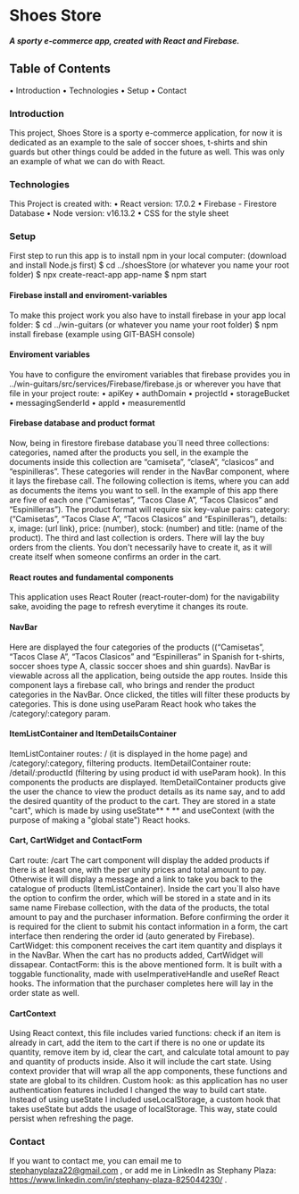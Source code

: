 # Shoes Store

##### A sporty e-commerce app, created with React and Firebase.

## Table of Contents

•	Introduction
•	Technologies
•	Setup
•	Contact


### Introduction

This project, Shoes Store is a sporty e-commerce application, for now it is dedicated as an example to the sale of soccer shoes, t-shirts and shin guards but other things could be added in the future as well. This was only an example of what we can do with React.

### Technologies

This Project is created with:
•	React version: 17.0.2
•	Firebase - Firestore Database
•	Node version: v16.13.2
•	CSS for the style sheet


### Setup

First step to run this app is to install npm in your local computer: (download and install Node.js first)
$ cd ../shoesStore (or whatever you name your root folder)
$ npx create-react-app app-name
$ npm start

#### Firebase install and enviroment-variables
To make this project work you also have to install firebase in your app local folder:
$ cd ../win-guitars (or whatever you name your root folder)
$ npm install firebase
(example using GIT-BASH console)

#### Enviroment variables
You have to configure the enviroment variables that firebase provides you in ../win-guitars/src/services/Firebase/firebase.js or wherever you have that file in your project route:
•	apiKey
•	authDomain
•	projectId
•	storageBucket
•	messagingSenderId
•	appId
•	measurementId


#### Firebase database and product format
Now, being in firestore firebase database you´ll need three collections: categories, named after the products you sell, in the example the documents inside this collection are “camiseta”, “claseA”, “clasicos” and “espinilleras”. These categories will render in the NavBar component, where it lays the firebase call. The following collection is items, where you can add as documents the items you want to sell. In the example of this app there are five of each one (“Camisetas”, “Tacos Clase A”, “Tacos Clasicos” and “Espinilleras”). The product format will require six key-value pairs: category: (“Camisetas”, “Tacos Clase A”, “Tacos Clasicos” and “Espinilleras”), details: x, image: (url link), price: (number), stock: (number) and title: (name of the product). The third and last collection is orders. There will lay the buy orders from the clients. You don't necessarily have to create it, as it will create itself when someone confirms an order in the cart.

#### React routes and fundamental components
This application uses React Router (react-router-dom) for the navigability sake, avoiding the page to refresh everytime it changes its route.

#### NavBar
Here are displayed the four categories of the products ((“Camisetas”, “Tacos Clase A”, “Tacos Clasicos” and “Espinilleras” in Spanish for t-shirts, soccer shoes type A, classic soccer shoes and shin guards). NavBar is viewable across all the application, being outside the app routes. Inside this component lays a firebase call, who brings and render the product categories in the NavBar. Once clicked, the titles will filter these products by categories. This is done using useParam React hook who takes the /category/:category param.

#### ItemListContainer and ItemDetailsContainer
ItemListContainer routes: / (it is displayed in the home page) and /category/:category, filtering products. ItemDetailContainer route: /detail/:productId (filtering by using product id with useParam hook). In this components the products are displayed. ItemDetailContainer products give the user the chance to view the product details as its name say, and to add the desired quantity of the product to the cart. They are stored in a state "cart", which is made by using useState** * ** and useContext (with the purpose of making a "global state") React hooks.

#### Cart, CartWidget and ContactForm 
Cart route: /cart The cart component will display the added products if there is at least one, with the per unity prices and total amount to pay. Otherwise it will display a message and a link to take you back to the catalogue of products (ItemListContainer). Inside the cart you`ll also have the option to confirm the order, which will be stored in a state and in its same name Firebase collection, with the data of the products, the total amount to pay and the purchaser information. Before confirming the order it is required for the client to submit his contact information in a form, the cart interface then rendering the order id (auto generated by Firebase). CartWidget: this component receives the cart item quantity and displays it in the NavBar. When the cart has no products added, CartWidget will dissapear. ContactForm: this is the above mentioned form. It is built with a toggable functionality, made with useImperativeHandle and useRef React hooks. The information that the purchaser completes here will lay in the order state as well.

#### CartContext
Using React context, this file includes varied functions: check if an item is already in cart, add the item to the cart if there is no one or update its quantity, remove item by id, clear the cart, and calculate total amount to pay and quantity of products inside. Also it will include the cart state. Using context provider that will wrap all the app components, these functions and state are global to its children. Custom hook: as this application has no user authentication features included I changed the way to build cart state. Instead of using useState I included useLocalStorage, a custom hook that takes useState but adds the usage of localStorage. This way, state could persist when refreshing the page.


### Contact

If you want to contact me, you can email me to stephanyplaza22@gmail.com , or add me in LinkedIn as 
Stephany Plaza: https://www.linkedin.com/in/stephany-plaza-825044230/ .


